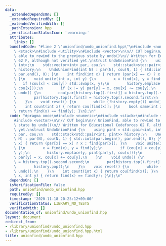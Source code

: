 ```yaml
---
data:
  _extendedDependsOn: []
  _extendedRequiredBy: []
  _extendedVerifiedWith: []
  _pathExtension: hpp
  _verificationStatusIcon: ':warning:'
  attributes:
    links: []
  bundledCode: "#line 2 \"unionfind/undo_unionfind.hpp\"\n#include <numeric>\n#include\
    \ <stack>\n#include <utility>\n#include <vector>\n\n// CUT begin\n// UnionFind,\
    \ able to rewind to the previous state by undo()\n// Written for Educational Codeforces\
    \ 62 F, although not verified yet.\nstruct UndoUnionFind {\n    using pint = std::pair<int,\
    \ int>;\n    std::vector<int> par, cou;\n    std::stack<std::pair<int, pint>>\
    \ history;\n    UndoUnionFind(int N) : par(N), cou(N, 1) { std::iota(par.begin(),\
    \ par.end(), 0); }\n    int find(int x) { return (par[x] == x) ? x : find(par[x]);\
    \ }\n    void unite(int x, int y) {\n        x = find(x), y = find(y);\n     \
    \   if (cou[x] < cou[y]) std::swap(x, y);\n        history.emplace(y, pint(par[y],\
    \ cou[x]));\n        if (x != y) par[y] = x, cou[x] += cou[y];\n    }\n    void\
    \ undo() {\n        cou[par[history.top().first]] = history.top().second.second;\n\
    \        par[history.top().first] = history.top().second.first;\n        history.pop();\n\
    \    }\n    void reset() {\n        while (!history.empty()) undo();\n    }\n\
    \    int count(int x) { return cou[find(x)]; }\n    bool same(int x, int y) {\
    \ return find(x) == find(y); }\n};\n"
  code: "#pragma once\n#include <numeric>\n#include <stack>\n#include <utility>\n\
    #include <vector>\n\n// CUT begin\n// UnionFind, able to rewind to the previous\
    \ state by undo()\n// Written for Educational Codeforces 62 F, although not verified\
    \ yet.\nstruct UndoUnionFind {\n    using pint = std::pair<int, int>;\n    std::vector<int>\
    \ par, cou;\n    std::stack<std::pair<int, pint>> history;\n    UndoUnionFind(int\
    \ N) : par(N), cou(N, 1) { std::iota(par.begin(), par.end(), 0); }\n    int find(int\
    \ x) { return (par[x] == x) ? x : find(par[x]); }\n    void unite(int x, int y)\
    \ {\n        x = find(x), y = find(y);\n        if (cou[x] < cou[y]) std::swap(x,\
    \ y);\n        history.emplace(y, pint(par[y], cou[x]));\n        if (x != y)\
    \ par[y] = x, cou[x] += cou[y];\n    }\n    void undo() {\n        cou[par[history.top().first]]\
    \ = history.top().second.second;\n        par[history.top().first] = history.top().second.first;\n\
    \        history.pop();\n    }\n    void reset() {\n        while (!history.empty())\
    \ undo();\n    }\n    int count(int x) { return cou[find(x)]; }\n    bool same(int\
    \ x, int y) { return find(x) == find(y); }\n};\n"
  dependsOn: []
  isVerificationFile: false
  path: unionfind/undo_unionfind.hpp
  requiredBy: []
  timestamp: '2020-11-18 20:25:12+09:00'
  verificationStatus: LIBRARY_NO_TESTS
  verifiedWith: []
documentation_of: unionfind/undo_unionfind.hpp
layout: document
redirect_from:
- /library/unionfind/undo_unionfind.hpp
- /library/unionfind/undo_unionfind.hpp.html
title: unionfind/undo_unionfind.hpp
---
```

